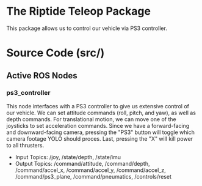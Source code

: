 # The Riptide Teleop Package
This package allows us to control our vehicle via PS3 controller.

# Source Code (src/)
## Active ROS Nodes
### ps3_controller
This node interfaces with a PS3 controller to give us extensive control of our vehicle. We can set attitude commands (roll, pitch, and yaw), as well as depth commands. For translational motion, we can move one of the joysticks to set acceleration commands. Since we have a forward-facing and downward-facing camera, pressing the "PS3" button will toggle which camera footage YOLO should proces. Last, pressing the "X" will kill power to all thrusters.
* Input Topics: /joy, /state/depth, /state/imu
* Output Topics: /command/attitude, /command/depth, /command/accel_x, /command/accel_y, /command/accel_z, /command/ps3_plane, /command/pneumatics, /controls/reset
